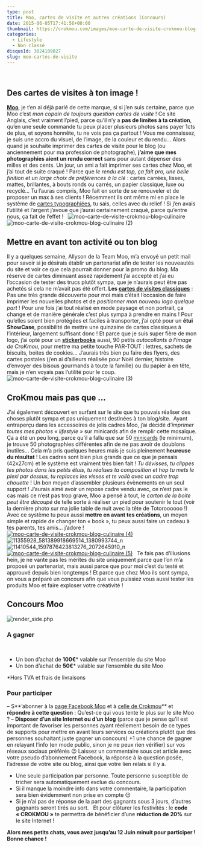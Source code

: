 ```yaml
---
type: post
title: Moo, cartes de visite et autres créations (Concours)
date: 2015-06-05T17:41:56+00:00
thumbnail: https://crokmou.com/images/moo-carte-de-visite-crokmou-blog-culinaire-1.jpg
categories:
  - Lifestyle
  - Non classé
disqusId: 3824109027
slug: moo-cartes-de-visite
---
```


 

## Des cartes de visites à ton image !

**[Moo](http://uk.moo.com/fr/)**, je t’en ai déjà parlé de cette marque, si si j’en suis certaine, parce que Moo c’est _mon copain de toujours question cartes de visite_ ! Ce site Anglais, c’est vraiment l’pied, parce qu’il n’y a **pas de limites à ta création**, qu’en une seule commande tu peux placer plusieurs photos sans payer 1cts de plus, et soyons honnête, tu ne vois pas ça partout ! Vous me connaissez, je suis une accro du visuel, de l’image, de la couleur et du rendu… Alors quand je souhaite imprimer des cartes de visite pour le blog (ou anciennement pour ma profession de photographe), **j’aime que mes photographies aient un rendu correct** sans pour autant dépenser des milles et des cents. Un jour, un ami a fait imprimer ses cartes chez Moo, et j’ai tout de suite craqué ! Parce que _le rendu est top, ça fait pro, une belle finition et un large choix de préférences à la clé_ : cartes carrées, lisses, mattes, brillantes, à bouts ronds ou carrés, un papier classique, luxe ou recyclé… Tu l’auras compris, Moo fait en sorte de se renouveler et de proposer un max à ses clients ! Récemment ils ont même mi en place le système de [cartes typographiées](http://uk.moo.com/fr/products/letterpress-business-cards.html), tu sais, celles avec du relief ! Si j’en avais l’utilité et l’argent j’avoue que j’aurai certainement craqué, parce qu’entre nous, ça fait de l’effet !   ![moo-carte-de-visite-crokmou-blog-culinaire](http://www.crokmou.com/wp-content/uploads/2015/06/moo-carte-de-visite-crokmou-blog-culinaire.jpg)![moo-carte-de-visite-crokmou-blog-culinaire (2)](http://www.crokmou.com/wp-content/uploads/2015/06/moo-carte-de-visite-crokmou-blog-culinaire-2.jpg)

## Mettre en avant ton activité ou ton blog

Il y a quelques semaine, Allyson de la Team Moo, m’a envoyé un petit mail pour savoir si je désirais établir un partenariat afin de tester les nouveautés du site et voir ce que cela pourrait donner pour la promo du blog. Ma réserve de cartes diminuant assez rapidement j’ai accepté et j’ai eu l’occasion de tester des trucs plutôt sympa, que je n’aurais peut être pas achetés si cela ne m’avait pas été offert. **Les [cartes de visites classiques](http://uk.moo.com/fr/products/original-business-cards.html)** : Pas une très grande découverte pour moi mais c’était l’occasion de faire imprimer les nouvelles photos et de _positionner mon nouveau logo quelque part_ ! Pour une fois j’ai tout réalisé en mode paysage et non portrait, ça change et de manière générale c’est plus sympa à prendre en mains ! Pour qu’elles soient bien protégées et faciles à transporter, j’ai opté pour un **étui ShowCase**, possibilité de mettre une quinzaine de cartes classiques à l’intérieur, largement suffisant donc ! Et parce que je suis super fière de mon logo, j’ai opté pour un [**stickerbooks**](http://uk.moo.com/fr/products/stickerbooks.html) aussi, 90 petits _autocollants à l’image de CroKmou_, pour mettre ma petite touche PAR-TOUT : lettres, sachets de biscuits, boites de cookies… J’aurais très bien pu faire des flyers, des cartes postales (j’en ai d’ailleurs réalisée pour Noël dernier, histoire d’envoyer des bisous gourmands à toute la famille) ou du papier à en tête, mais je n’en voyais pas l’utilité pour le coup.   ![moo-carte-de-visite-crokmou-blog-culinaire (3)](http://www.crokmou.com/wp-content/uploads/2015/06/moo-carte-de-visite-crokmou-blog-culinaire-3.jpg)

## CroKmou mais pas que …

J’ai également découvert en surfant sur le site que tu pouvais réaliser des choses plutôt sympa et pas uniquement destinées à ton blog/site.  Ayant entraperçu dans les accessoires de jolis cadres Moo, j’ai décidé d’_imprimer toutes mes photos « lifestyle »_ sur minicards afin de remplir cette mosaïque. Ça a été un peu long, parce qu’il a fallu que sur 50 [minicards](http://uk.moo.com/fr/products/minicards.html) (le minimum), je trouve 50 photographies différentes afin de ne pas avoir de doublons inutiles… Cela m’a pris quelques heures mais je suis pleinement **heureuse du résultat** ! Les cadres sont bien plus grands que ce que je pensais (42x27cm) et le système est vraiment très bien fait ! _Tu dévisses, tu clippes tes photos dans les petits étuis, tu réalises ta composition et hop tu mets le plexi par dessus, tu replaces les visses et te voilà avec un cadre trop chouette_ ! Un bon moyen d’assembler plusieurs évènements en un seul support ! J’aurais aimé avoir un repose cadre vendu avec, ce n’est pas le cas mais ce n’est pas trop grave, Moo a pensé à tout, le _carton de la boite peut être découpé_ de telle sorte à réaliser un pied pour soutenir le tout (voir la dernière photo sur ma jolie table de nuit avec la tête de Totoroooooo !) Avec ce système tu peux aussi **mettre en avant tes créations**, un moyen simple et rapide de changer ton « book », tu peux aussi faire un cadeau à tes parents, tes amis… j’adore !   [![moo-carte-de-visite-crokmou-blog-culinaire (4)](http://www.crokmou.com/wp-content/uploads/2015/06/moo-carte-de-visite-crokmou-blog-culinaire-4.jpg)](http://www.crokmou.com/wp-content/uploads/2015/06/moo-carte-de-visite-crokmou-blog-culinaire-4.jpg) ![11355928_581389918669514_1380993744_n](http://www.crokmou.com/wp-content/uploads/2015/06/11355928_581389918669514_1380993744_n.jpg)![11410544_1597876423813276_2072645910_n](http://www.crokmou.com/wp-content/uploads/2015/06/11410544_1597876423813276_2072645910_n.jpg) [![moo-carte-de-visite-crokmou-blog-culinaire (5)](http://www.crokmou.com/wp-content/uploads/2015/06/moo-carte-de-visite-crokmou-blog-culinaire-5.jpg)](http://www.crokmou.com/wp-content/uploads/2015/06/moo-carte-de-visite-crokmou-blog-culinaire-5.jpg)   Te fais pas d’illusions hein, je ne vante pas les mérites du site uniquement parce que l’on m’a proposé un partenariat, mais aussi parce que pour moi c’est du testé et approuvé depuis bien longtemps ! Et parce que chez Moo ils sont sympa, on vous a préparé un concours afin que vous puissiez vous aussi tester les produits Moo et faire exploser votre créativité !

## **Concours Moo**

![render_side.php](http://www.crokmou.com/wp-content/uploads/2015/06/render_side.php_.png)

### A gagner

 
* Un bon d’achat de **100€*** valable sur l’ensemble du site Moo
* Un bon d’achat de **50€*** valable sur l’ensemble du site Moo

*Hors TVA et frais de livraisons

### Pour participer

– S**’abonner à la [page Facebook Moo](https://www.facebook.com/moo.comFR) et à [celle de Crokmou](https://www.facebook.com/crokmou.blog)** et **répondre à cette question** : Qu’est-ce qui vous tente le plus sur le site Moo ? – **Disposer d’un site Internet ou d’un blog** (parce que je pense qu’il est important de favoriser les personnes ayant réellement besoin de ce types de supports pour mettre en avant leurs services ou créations plutôt que des personnes souhaitant juste gagner un concours) +1 une chance de gagner en relayant l’info (en mode public, sinon je ne peux rien vérifier) sur vos réseaux sociaux préférés 😉 Laissez un commentaire sous cet article avec votre pseudo d’abonnement Facebook, la réponse à la question posée, l’adresse de votre site ou blog, ainsi que votre lien relais si il y a.
* Une seule participation par personne. Toute personne susceptible de tricher sera automatiquement exclue du concours.
* Si il manque la moindre info dans votre commentaire, la participation sera bien évidemment non prise en compte 😉
* Si je n’ai pas de réponse de la part des gagnants sous 3 jours, d’autres gagnants seront tirés au sort.   Et pour clôturer les festivités : le **code « CROKMOU »** te permettra de bénéficier d’une **réduction de 20%** sur le site Internet !

**Alors mes petits chats, vous avez jusqu’au 12 Juin minuit pour participer ! Bonne chance !**